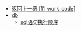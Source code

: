 - [返回上一级 [11_work_code]](11_work_code/)
- [db](11_work_code/db/)
  - [sql语句执行顺序](11_work_code/db/sql语句执行顺序.md)
